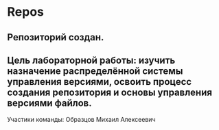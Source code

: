 # Repos
Репозиторий создан.
---------------------------------------------------
Цель лабораторной работы:
изучить назначение распределённой системы управления версиями, освоить процесс создания репозитория и основы управления версиями файлов.
---------------------------------------------------
Участики команды: Образцов Михаил Алексеевич
